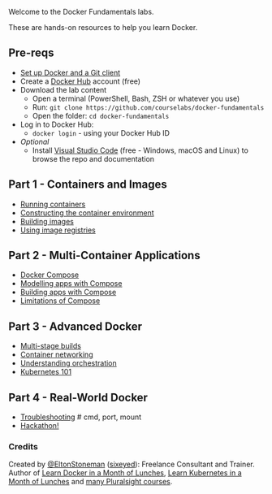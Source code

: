 Welcome to the Docker Fundamentals labs.

These are hands-on resources to help you learn Docker.

## Pre-reqs

 - [Set up Docker and a Git client](./setup/README.md)
 - Create a [Docker Hub](https://hub.docker.com/signup) account (free)
 - Download the lab content
    - Open a terminal (PowerShell, Bash, ZSH or whatever you use) 
    - Run: `git clone https://github.com/courselabs/docker-fundamentals`
    - Open the folder: `cd docker-fundamentals`
 - Log in to Docker Hub:
   - `docker login` -  using your Docker Hub ID 
- _Optional_
    -   Install [Visual Studio Code](https://code.visualstudio.com) (free - Windows, macOS and Linux) to browse the repo and documentation


## Part 1 - Containers and Images

- [Running containers](labs/containers/README.md)
- [Constructing the container environment](labs/env/README.md)
- [Building images](labs/images/README.md)
- [Using image registries](labs/registries/README.md)

## Part 2 - Multi-Container Applications

- [Docker Compose](labs/compose/README.md)
- [Modelling apps with Compose](labs/compose-model/README.md)
- [Building apps with Compose](labs/compose-build/README.md)
- [Limitations of Compose](labs/compose-limits/README.md)

## Part 3 - Advanced Docker

- [Multi-stage builds](labs/multi-stage/README.md)
- [Container networking](labs/networking/README.md)
- [Understanding orchestration](labs/orchestration/README.md)
- [Kubernetes 101](labs/kubernetes/README.md)

## Part 4 - Real-World Docker

- [Troubleshooting](labs/troubleshooting/README.md) # cmd, port, mount
- [Hackathon!](hackathon/README.md)

### Credits

Created by [@EltonStoneman](https://twitter.com/EltonStoneman) ([sixeyed](https://github.com/sixeyed)): Freelance Consultant and Trainer. Author of [Learn Docker in a Month of Lunches](https://www.manning.com/books/learn-docker-in-a-month-of-lunches), [Learn Kubernetes in a Month of Lunches](https://www.manning.com/books/learn-kubernetes-in-a-month-of-lunches) and [many Pluralsight courses](https://pluralsight.pxf.io/c/1197078/424552/7490?u=https%3A%2F%2Fwww.pluralsight.com%2Fauthors%2Felton-stoneman).